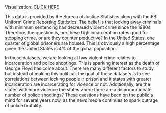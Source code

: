 Visualization: [CLICK HERE](https://babak-amini.github.io/police_killing_visual_analysis/)

This data is provided by the Bureau of Justice Statistics along with the FBI Uniform Crime Reporting Statistics. The belief is that locking away criminals with minimum sentencing has decreased violent crime since the 1980s. Therefore, the question is, are these high incarceration rates good for stopping crime, or are they counter productive? In the United States, one quarter of global prisoners are housed. This is obviously a high percentage given the United States is 4% of the global population.

In these datasets, we are looking at how violent crime relates to incarceration and police shootings. This is sparking interest as the death of George Floyd has come about. There are many different factors to study, but instead of making this political, the goal of these datasets is to see correlations between locking people in prison and if states with greater incarceration are incarcerating for violence or not. Additionally, are the states with more violence the states where there are a disproportionate number of police shootings? These questions have been on the public's mind for several years now, as the news media continues to spark outrage of police brutality.
